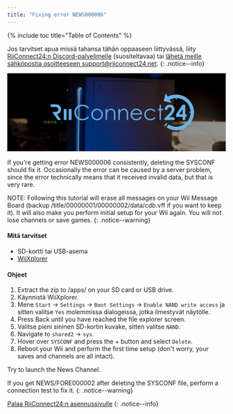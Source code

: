 ```yaml
---
title: "Fixing error NEWS000006"
---
```


{% include toc title="Table of Contents" %}

Jos tarvitset apua missä tahansa tähän oppaaseen liittyvässä, liity [RiiConnect24:n Discord-palvelimelle](https://discord.gg/rc24) (suositeltavaa) tai [ lähetä meille sähköpostia osoitteeseen support@riiconnect24.net](mailto:support@riiconnect24.net).
{: .notice--info}

![RiiConnect24 Logo](/images/WiiRC24Logo.jpg)

If you're getting error NEWS000006 consistently, deleting the SYSCONF should fix it. Occasionally the error can be caused by a server problem, since the error technically means that it received invalid data, but that is very rare.

NOTE: Following this tutorial will erase all messages on your Wii Message Board (backup /title/00000001/00000002/data/cdb.vff if you want to keep it). It will also make you perform initial setup for your Wii again. You will not lose channels or save games.
{: .notice--warning}

#### Mitä tarvitset
* SD-kortti tai USB-asema
* [WiiXplorer](https://sourceforge.net/projects/wiixplorer/files/latest/download)

#### Ohjeet

1. Extract the zip to /apps/ on your SD card or USB drive.
1. Käynnistä WiiXplorer.
1. Mene `Start` -> `Settings` -> `Boot Settings` -> `Enable NAND write access` ja sitten valitse `Yes` molemmissa dialogeissa, jotka ilmestyvät näytölle.
1. Press Back until you have reached the file explorer screen.
1. Valitse pieni sininen SD-kortin kuvake, sitten valitse `NAND`.
1. Navigate to `shared2` -> `sys`.
1. Hover over `SYSCONF` and press the + button and select `Delete`.
1. Reboot your Wii and perform the first time setup (don't worry, your saves and channels are all intact).

Try to launch the News Channel.

If you get NEWS/FORE000002 after deleting the SYSCONF file, perform a connection test to fix it.
{: .notice--warning}

[Palaa RiiConnect24:n asennussivulle](riiconnect24)
{: .notice--info}

